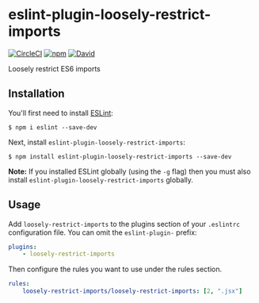 # eslint-plugin-loosely-restrict-imports

[![CircleCI](https://img.shields.io/circleci/project/mattgoucher/eslint-plugin-loosely-restrict-imports.svg?maxAge=2592000)](https://circleci.com/gh/mattgoucher/eslint-plugin-loosely-restrict-imports/tree/master) [![npm](https://img.shields.io/npm/v/eslint-plugin-loosely-restrict-imports.svg?maxAge=2592000)](https://www.npmjs.com/package/eslint-plugin-loosely-restrict-imports) [![David](https://img.shields.io/david/mattgoucher/eslint-plugin-loosely-restrict-imports.svg?maxAge=2592000)](https://github.com/mattgoucher/eslint-plugin-loosely-restrict-imports/blob/master/package.json)

Loosely restrict ES6 imports

## Installation

You'll first need to install [ESLint](http://eslint.org):

```
$ npm i eslint --save-dev
```

Next, install `eslint-plugin-loosely-restrict-imports`:

```
$ npm install eslint-plugin-loosely-restrict-imports --save-dev
```

**Note:** If you installed ESLint globally (using the `-g` flag) then you must also install `eslint-plugin-loosely-restrict-imports` globally.

## Usage

Add `loosely-restrict-imports` to the plugins section of your `.eslintrc` configuration file. You can omit the `eslint-plugin-` prefix:

```yaml
plugins:
    - loosely-restrict-imports
```

Then configure the rules you want to use under the rules section.

```yaml
rules:
    loosely-restrict-imports/loosely-restrict-imports: [2, ".jsx"]
```
